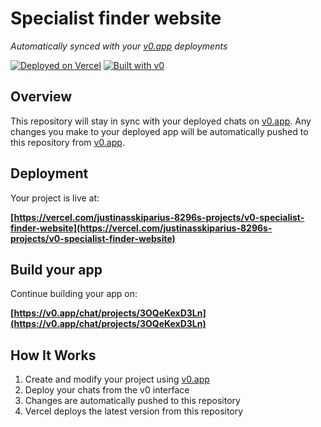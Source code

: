 # Specialist finder website

*Automatically synced with your [v0.app](https://v0.app) deployments*

[![Deployed on Vercel](https://img.shields.io/badge/Deployed%20on-Vercel-black?style=for-the-badge&logo=vercel)](https://vercel.com/justinasskiparius-8296s-projects/v0-specialist-finder-website)
[![Built with v0](https://img.shields.io/badge/Built%20with-v0.app-black?style=for-the-badge)](https://v0.app/chat/projects/3OQeKexD3Ln)

## Overview

This repository will stay in sync with your deployed chats on [v0.app](https://v0.app).
Any changes you make to your deployed app will be automatically pushed to this repository from [v0.app](https://v0.app).

## Deployment

Your project is live at:

**[https://vercel.com/justinasskiparius-8296s-projects/v0-specialist-finder-website](https://vercel.com/justinasskiparius-8296s-projects/v0-specialist-finder-website)**

## Build your app

Continue building your app on:

**[https://v0.app/chat/projects/3OQeKexD3Ln](https://v0.app/chat/projects/3OQeKexD3Ln)**

## How It Works

1. Create and modify your project using [v0.app](https://v0.app)
2. Deploy your chats from the v0 interface
3. Changes are automatically pushed to this repository
4. Vercel deploys the latest version from this repository